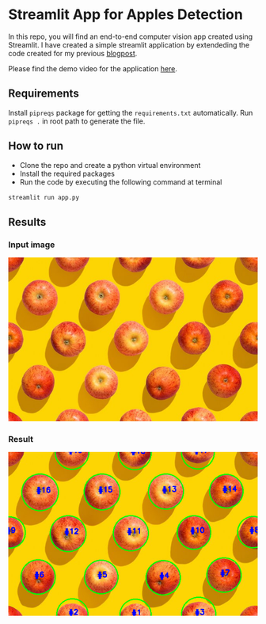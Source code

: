 # Streamlit App for Apples Detection

In this repo, you will find an end-to-end computer vision app created using Streamlit. I have created a simple streamlit application by extendeding the code created for my previous [blogpost](https://shrishailsgajbhar.github.io/post/OpenCV-Apple-detection-counting).

Please find the demo video for the application [here](https://www.youtube.com/watch?v=M158qUE-zio).

## Requirements

Install `pipreqs` package for getting the `requirements.txt` automatically. Run `pipreqs .` in root path to generate the file.

## How to run

* Clone the repo and create a python virtual environment
* Install the required packages
* Run the code by executing the following command at terminal
  
```bash
streamlit run app.py
```

## Results

### Input image

![input](images/a2.jpg)

### Result

![result](images/pic2.png)
